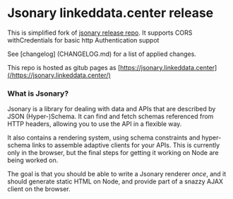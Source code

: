 # Jsonary linkeddata.center release

This is simplified fork of  [jsonary release repo](https://github.com/jsonary-js/jsonary-release). 
It supports CORS withCredentials for basic http Authentication suppot

See [changelog] (CHANGELOG.md) for a list of applied changes.

This repo is hosted as gitub pages as [https://jsonary.linkeddata.center](/https://jsonary.linkeddata.center/)

###  What is Jsonary?

Jsonary is a library for dealing with data and APIs that are described by JSON (Hyper-)Schema.  It can find and fetch schemas referenced from HTTP headers, allowing you to use the API in a flexible way.

It also contains a rendering system, using schema constraints and hyper-schema links to assemble adaptive clients for your APIs.  This is currently only in the browser, but the final steps for getting it working on Node are being worked on.

The goal is that you should be able to write a Jsonary renderer *once*, and it should generate static HTML on Node, and provide part of a snazzy AJAX client on the browser.

